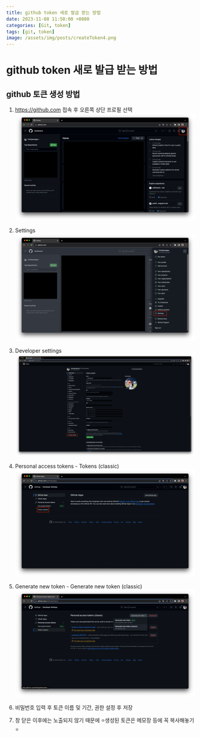 ```yaml
---
title: github token 새로 발급 받는 방법
date: 2023-11-08 11:50:00 +0800
categories: [Git, token]
tags: [git, token]
image: /assets/img/posts/createToken4.png
---
```


# github token 새로 발급 받는 방법

## github 토큰 생성 방법

1. https://github.com 접속 후 오른쪽 상단 프로필 선택
   ![createToken1.png](../assets/img/posts/createToken1.png)
2. Settings
   ![createToken2.png](../assets/img/posts/createToken2.png)
3. Developer settings
   ![createToken3.png](../assets/img/posts/createToken3.png)
4. Personal access tokens - Tokens (classic)
   ![createToken4.png](../assets/img/posts/createToken4.png)
5. Generate new token - Generate new token (classic)
   ![createToken5.png](../assets/img/posts/createToken5.png)

6. 비밀번호 입력 후 토큰 이름 및 기간, 권한 설정 후 저장
7. 창 닫은 이후에는 노출되지 않기 때문에 ⭐️생성된 토큰은 메모장 등에 꼭 복사해놓기 ⭐️
